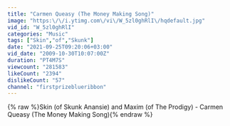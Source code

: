 ```yaml
---
title: "Carmen Queasy (The Money Making Song)"
image: "https:\/\/i.ytimg.com\/vi\/W_5zl0ghRlI\/hqdefault.jpg"
vid_id: "W_5zl0ghRlI"
categories: "Music"
tags: ["Skin","of","Skunk"]
date: "2021-09-25T09:20:06+03:00"
vid_date: "2009-10-30T10:07:00Z"
duration: "PT4M7S"
viewcount: "281583"
likeCount: "2394"
dislikeCount: "57"
channel: "firstprizeblueribbon"
---
```

{% raw %}Skin (of Skunk Anansie) and Maxim (of The Prodigy) - Carmen Queasy (The Money Making Song){% endraw %}
